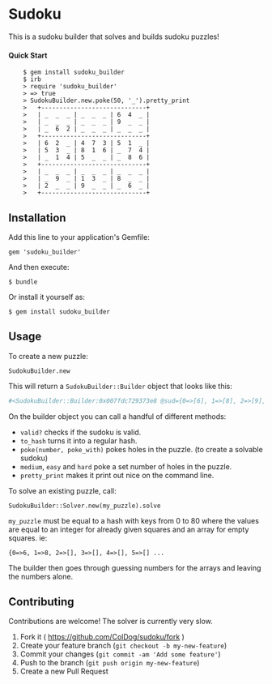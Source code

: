 # Sudoku

This is a sudoku builder that solves and builds sudoku puzzles!

#### Quick Start


```
    $ gem install sudoku_builder
    $ irb
    > require 'sudoku_builder' 
    > => true
    > SudokuBuilder.new.poke(50, '_').pretty_print
    >	+-----------------------------+
    >	| _  _  _ | _  _  _ | 6  4  _ |
    >	| _  _  _ | _  _  _ | 9  _  _ |
    >	| _  6  2 | _  _  _ | _  _  _ |
    >	+-----------------------------+
    >	| 6  2  _ | 4  7  3 | 5  1  _ |
    >	| 5  3  _ | 8  1  6 | _  7  4 |
    >	| _  1  4 | 5  _  _ | _  8  6 |
    >	+-----------------------------+
    >	| _  _  _ | _  _  _ | _  _  _ |
    >	| _  9  _ | 1  3  _ | 8  _  _ |
    >	| 2  _  _ | 9  _  _ | _  6  _ |
    >	+-----------------------------+
```

## Installation

Add this line to your application's Gemfile:

    gem 'sudoku_builder'

And then execute:

    $ bundle

Or install it yourself as:

    $ gem install sudoku_builder

## Usage

To create a new puzzle:

    SudokuBuilder.new

This will return a `SudokuBuilder::Builder` object that looks like this:

```ruby
#<SudokuBuilder::Builder:0x007fdc729373e8 @sud={0=>[6], 1=>[8], 2=>[9], 3=>[5], 4=>[7], 5=>[2], 6=>[3], ...
```

On the builder object you can call a handful of different methods:

- `valid?` checks if the sudoku is valid.
- `to_hash` turns it into a regular hash.
- `poke(number, poke_with)` pokes holes in the puzzle. (to create a solvable sudoku)
- `medium`, `easy` and `hard` poke a set number of holes in the puzzle.
- `pretty_print` makes it print out nice on the command line.

To solve an existing puzzle, call:

	SudokuBuilder::Solver.new(my_puzzle).solve

`my_puzzle` must be equal to a hash with keys from 0 to 80 where the values are equal to an integer for already given squares and an array for empty squares. ie:


    {0=>6, 1=>8, 2=>[], 3=>[], 4=>[], 5=>[] ...

The builder then goes through guessing numbers for the arrays and leaving the numbers alone.


## Contributing

Contributions are welcome! The solver is currently very slow.

1. Fork it ( https://github.com/ColDog/sudoku/fork )
2. Create your feature branch (`git checkout -b my-new-feature`)
3. Commit your changes (`git commit -am 'Add some feature'`)
4. Push to the branch (`git push origin my-new-feature`)
5. Create a new Pull Request
